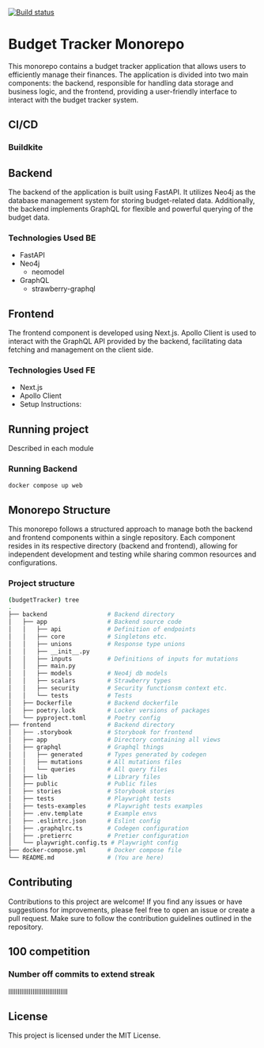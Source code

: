 

[![Build status](https://badge.buildkite.com/303eea5fcfe355a23e7666f1caf3eb1fb1b665d56cb07bb2a1.svg)](https://buildkite.com/budget-tracker/budget-tracker)

# Budget Tracker Monorepo
This monorepo contains a budget tracker application that allows users to efficiently manage their finances.
The application is divided into two main components: the backend, responsible for handling data storage and business logic, and the frontend, providing a user-friendly interface to interact with the budget tracker system.

## CI/CD

### Buildkite

## Backend
The backend of the application is built using FastAPI. It utilizes Neo4j as the database management system for storing budget-related data. 
Additionally, the backend implements GraphQL for flexible and powerful querying of the budget data.

### Technologies Used BE
- FastAPI
- Neo4j
    - neomodel
- GraphQL
    - strawberry-graphql

## Frontend
The frontend component is developed using Next.js. Apollo Client is used to interact with the GraphQL API provided by the backend, facilitating data fetching and management on the client side.

### Technologies Used FE
- Next.js
- Apollo Client
- Setup Instructions:


## Running project
Described in each module


### Running Backend

```sh
docker compose up web
```

## Monorepo Structure
This monorepo follows a structured approach to manage both the backend and frontend components within a single repository.
Each component resides in its respective directory (backend and frontend), allowing for independent development and testing while sharing common resources and configurations.


### Project structure

```sh
(budgetTracker) tree
.
├── backend                 # Backend directory
│   ├── app                 # Backend source code
│   │   ├── api             # Definition of endpoints
│   │   ├── core            # Singletons etc.
│   │   ├── unions          # Response type unions
│   │   ├── __init__.py
│   │   ├── inputs          # Definitions of inputs for mutations
│   │   ├── main.py
│   │   ├── models          # Neo4j db models
│   │   ├── scalars         # Strawberry types
│   │   ├── security        # Security functionsm context etc.
│   │   └── tests           # Tests
│   ├── Dockerfile          # Backend dockerfile
│   ├── poetry.lock         # Locker versions of packages
│   └── pyproject.toml      # Poetry config
├── frontend                # Backend directory
│   ├── .storybook          # Storybook for frontend
│   ├── app                 # Directory containing all views
│   ├── graphql             # Graphql things
│   │   ├── generated       # Types generated by codegen
│   │   ├── mutations       # All mutations files
│   │   └── queries         # All query files
│   ├── lib                 # Library files
│   ├── public              # Public files
│   ├── stories             # Storybook stories
│   ├── tests               # Playwright tests
│   ├── tests-examples      # Playwright tests examples
│   ├── .env.template       # Example envs
│   ├── .eslintrc.json      # Eslint config
│   ├── .graphqlrc.ts       # Codegen configuration
│   ├── .pretierrc          # Pretier configuration
│   └── playwright.config.ts # Playwright config
├── docker-compose.yml      # Docker compose file
└── README.md               # (You are here)
```

## Contributing

Contributions to this project are welcome! If you find any issues or have suggestions for improvements, please feel free to open an issue or create a pull request. Make sure to follow the contribution guidelines outlined in the repository.


## 100 competition

### Number off commits to extend streak
IIIIIIIIIIIIIIIIIIIIIIIIIIIIIIII

## License
This project is licensed under the MIT License.


